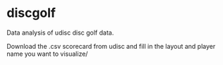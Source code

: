 # discgolf
Data analysis of udisc disc golf data.

Download the .csv scorecard from udisc and fill in the layout and player name you want to visualize/
